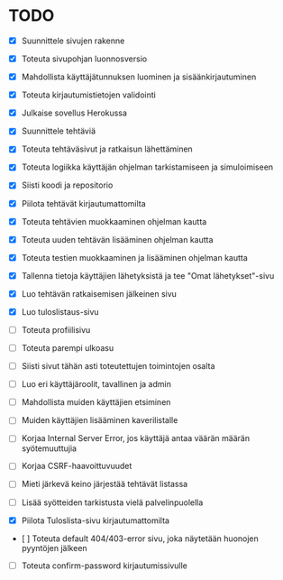 # TODO
- [x] Suunnittele sivujen rakenne
- [x] Toteuta sivupohjan luonnosversio
- [x] Mahdollista käyttäjätunnuksen luominen ja sisäänkirjautuminen
- [x] Toteuta kirjautumistietojen validointi
- [x] Julkaise sovellus Herokussa
- [x] Suunnittele tehtäviä
- [x] Toteuta tehtäväsivut ja ratkaisun lähettäminen
- [x] Toteuta logiikka käyttäjän ohjelman tarkistamiseen ja simuloimiseen
- [x] Siisti koodi ja repositorio
- [x] Piilota tehtävät kirjautumattomilta
- [x] Toteuta tehtävien muokkaaminen ohjelman kautta
- [x] Toteuta uuden tehtävän lisääminen ohjelman kautta
- [x] Toteuta testien muokkaaminen ja lisääminen ohjelman kautta
- [x] Tallenna tietoja käyttäjien lähetyksistä ja tee "Omat lähetykset"-sivu
- [x] Luo tehtävän ratkaisemisen jälkeinen sivu
- [x] Luo tuloslistaus-sivu
- [ ] Toteuta profiilisivu
- [ ] Toteuta parempi ulkoasu
- [ ] Siisti sivut tähän asti toteutettujen toimintojen osalta
- [ ] Luo eri käyttäjäroolit, tavallinen ja admin
- [ ] Mahdollista muiden käyttäjien etsiminen
- [ ] Muiden käyttäjien lisääminen kaverilistalle

- [ ] Korjaa Internal Server Error, jos käyttäjä antaa väärän määrän syötemuuttujia
- [ ] Korjaa CSRF-haavoittuvuudet
- [ ] Mieti järkevä keino järjestää tehtävät listassa
- [ ] Lisää syötteiden tarkistusta vielä palvelinpuolella
- [x] Piilota Tuloslista-sivu kirjautumattomilta
- [ ] Toteuta default 404/403-error sivu, joka näytetään huonojen pyyntöjen jälkeen
- [ ] Toteuta confirm-password kirjautumissivulle
